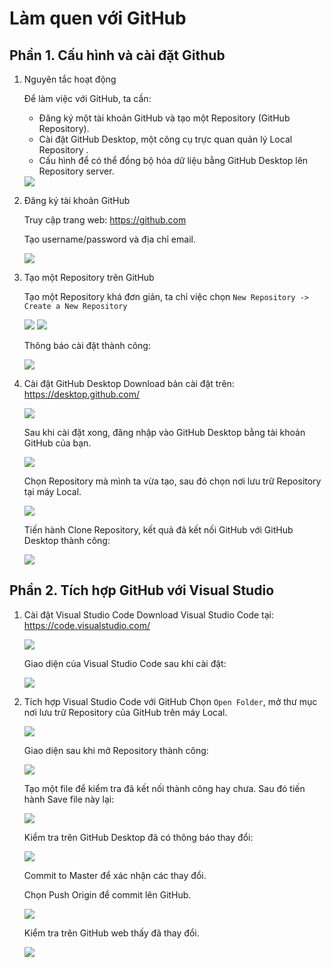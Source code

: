 # Làm quen với GitHub

## Phần 1. Cấu hình và cài đặt Github

1. Nguyên tắc hoạt động

    Để làm việc với GitHub, ta cần:
    
    - Đăng ký một tài khoản GitHub và tạo một Repository (GitHub Repository).
    - Cài đặt GitHub Desktop, một công cụ trực quan quản lý Local Repository .
    - Cấu hình để có thể đồng bộ hóa dữ liệu bằng GitHub Desktop lên Repository server.

    <img src="https://i.imgur.com/Am1wAOY.png">

2. Đăng ký tài khoản GitHub

    Truy cập trang web: https://github.com 

    Tạo username/password và địa chỉ email.

    <img src="https://i.imgur.com/PIJ4n2G.png">

3. Tạo một Repository trên GitHub

    Tạo một Repository khá đơn giản, ta chỉ việc chọn `New Repository -> Create a New Repository`

    <img src="https://i.imgur.com/Au778Sm.png">

    <img src="https://i.imgur.com/19FzsZk.png">

    Thông báo cài đặt thành công:

    <img src="https://i.imgur.com/pX8cJc0.png">

4. Cài đặt GitHub Desktop
    Download bản cài đặt trên: https://desktop.github.com/

    <img src="https://i.imgur.com/e7Hibgz.png">

    Sau khi cài đặt xong, đăng nhập vào GitHub Desktop bằng tài khoản GitHub của bạn.

    <img src="https://i.imgur.com/5Krek2V.png">

    Chọn Repository mà mình ta vừa tạo, sau đó chọn nơi lưu trữ Repository tại máy Local.

    <img src="https://i.imgur.com/qg190jt.png">

    Tiến hành Clone Repository, kết quả đã kết nối GitHub với GitHub Desktop thành công:

    <img src="https://i.imgur.com/Tcph81H.png">

## Phần 2. Tích hợp GitHub với Visual Studio

1. Cài đặt Visual Studio Code
    Download Visual Studio Code tại: https://code.visualstudio.com/

    <img src="https://i.imgur.com/xpddw6L.png">

    Giao diện của Visual Studio Code sau khi cài đặt:

    <img src="https://i.imgur.com/W3u6AeP.png">

2. Tích hợp Visual Studio Code với GitHub
    Chọn `Open Folder`, mở thư mục nơi lưu trữ Repository của GitHub trên máy Local.

    <img src="https://i.imgur.com/8rJ5j1a.png">

    Giao diện sau khi mở Repository thành công:

    <img src="https://i.imgur.com/iZhi8Vj.png">

    Tạo một file để kiểm tra đã kết nối thành công hay chưa. Sau đó tiến hành Save file này lại:

    <img src="https://i.imgur.com/9uJDRnT.png">

    Kiểm tra trên GitHub Desktop đã có thông báo thay đổi:

    <img src="https://i.imgur.com/BiHPOIX.png">

    Commit to Master để xác nhận các thay đổi.

    Chọn Push Origin để commit lên GitHub.

    <img src="https://i.imgur.com/zvy3umh.png">

    Kiểm tra trên GitHub web thấy đã thay đổi.
    
    <img src="https://i.imgur.com/znkfrSv.png">
